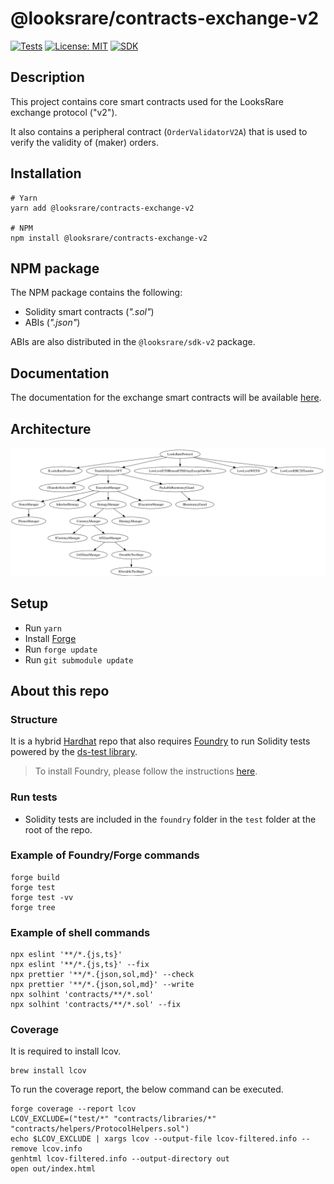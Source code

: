 # @looksrare/contracts-exchange-v2

[![Tests](https://github.com/LooksRare/contracts-exchange-v2/actions/workflows/tests.yaml/badge.svg)](https://github.com/LooksRare/contracts-exchange-v2/actions/workflows/tests.yaml)
[![License: MIT](https://img.shields.io/badge/License-MIT-blue.svg)](https://opensource.org/licenses/MIT)
[![SDK](https://img.shields.io/badge/SDK-library-red)](https://github.com/LooksRare/sdk-v2)

## Description

This project contains core smart contracts used for the LooksRare exchange protocol ("v2").

It also contains a peripheral contract (`OrderValidatorV2A`) that is used to verify the validity of (maker) orders.

## Installation

```shell
# Yarn
yarn add @looksrare/contracts-exchange-v2

# NPM
npm install @looksrare/contracts-exchange-v2
```

## NPM package

The NPM package contains the following:

- Solidity smart contracts (_".sol"_)
- ABIs (_".json"_)

ABIs are also distributed in the `@looksrare/sdk-v2` package.

## Documentation

The documentation for the exchange smart contracts will be available [here](https://docs.looksrare.org/developers/welcome).

## Architecture

![inheritance](./inheritance-contracts.svg)

## Setup

- Run `yarn`
- Install [Forge](https://book.getfoundry.sh/getting-started/installation.html)
- Run `forge update`
- Run `git submodule update`

## About this repo

### Structure

It is a hybrid [Hardhat](https://hardhat.org/) repo that also requires [Foundry](https://book.getfoundry.sh/index.html) to run Solidity tests powered by the [ds-test library](https://github.com/dapphub/ds-test/).

> To install Foundry, please follow the instructions [here](https://book.getfoundry.sh/getting-started/installation.html).

### Run tests

- Solidity tests are included in the `foundry` folder in the `test` folder at the root of the repo.

### Example of Foundry/Forge commands

```shell
forge build
forge test
forge test -vv
forge tree
```

### Example of shell commands

```shell
npx eslint '**/*.{js,ts}'
npx eslint '**/*.{js,ts}' --fix
npx prettier '**/*.{json,sol,md}' --check
npx prettier '**/*.{json,sol,md}' --write
npx solhint 'contracts/**/*.sol'
npx solhint 'contracts/**/*.sol' --fix
```

### Coverage

It is required to install lcov.

```shell
brew install lcov
```

To run the coverage report, the below command can be executed.

```
forge coverage --report lcov
LCOV_EXCLUDE=("test/*" "contracts/libraries/*" "contracts/helpers/ProtocolHelpers.sol")
echo $LCOV_EXCLUDE | xargs lcov --output-file lcov-filtered.info --remove lcov.info
genhtml lcov-filtered.info --output-directory out
open out/index.html
```
